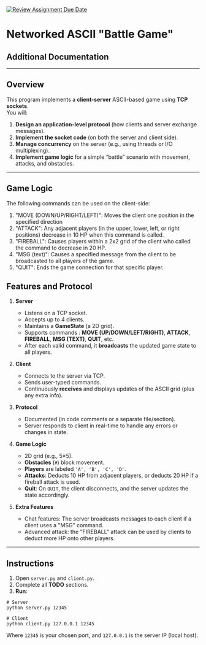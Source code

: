 [![Review Assignment Due Date](https://classroom.github.com/assets/deadline-readme-button-22041afd0340ce965d47ae6ef1cefeee28c7c493a6346c4f15d667ab976d596c.svg)](https://classroom.github.com/a/GT67vYVA)
# Networked ASCII "Battle Game"

## Additional Documentation
****

## Overview

This program implements a **client-server** ASCII-based game using **TCP sockets**.  
You will:
1. **Design an application-level protocol** (how clients and server exchange messages).
2. **Implement the socket code** (on both the server and client side).
3. **Manage concurrency** on the server (e.g., using threads or I/O multiplexing).
4. **Implement game logic** for a simple “battle” scenario with movement, attacks, and obstacles.


---

## Game Logic
The following commands can be used on the client-side:
1. "MOVE (DOWN/UP/RIGHT/LEFT)": Moves the client one position in the specified direction
2. "ATTACK": Any adjacent players (in the upper, lower, left, or right positions) decrease in 10 HP when this command is called.
3. "FIREBALL": Causes players within a 2x2 grid of the client who called the command to decrease in 20 HP.
4. "MSG (text)": Causes a specified message from the client to be broadcasted to all players of the game.
5. "QUIT": Ends the game connection for that specific player.

## Features and Protocol

1. **Server**
    - Listens on a TCP socket.
    - Accepts up to 4 clients.
    - Maintains a **GameState** (a 2D grid).
    - Supports commands : **MOVE (UP/DOWN/LEFT/RIGHT)**, **ATTACK**, **FIREBALL**, **MSG (TEXT)**, **QUIT**, etc.
    - After each valid command, it **broadcasts** the updated game state to all players.

2. **Client**
    - Connects to the server via TCP.
    - Sends user-typed commands.
    - Continuously **receives** and displays updates of the ASCII grid (plus any extra info).

3. **Protocol**
    - Documented (in code comments or a separate file/section).
    - Server responds to client in real-time to handle any errors or changes in state.  

4. **Game Logic**
    - 2D grid (e.g., 5×5).
    - **Obstacles** (`#`) block movement.
    - **Players** are labeled `'A', 'B', 'C', 'D'`.
    - **Attacks**: Deducts 10 HP from adjacent players, or deducts 20 HP if a fireball attack is used. 
    - **Quit**: On `QUIT`, the client disconnects, and the server updates the state accordingly.

5. **Extra Features** 
    - Chat features: The server broadcasts messages to each client if a client uses a "MSG" command.
    - Advanced attack: the "FIREBALL" attack can be used by clients to deduct more HP onto other players.

---


## Instructions 

1. Open `server.py` and `client.py`.
2. Complete all **TODO** sections.
3. **Run**:
```shell
# Server
python server.py 12345

# Client
python client.py 127.0.0.1 12345
```
Where `12345` is your chosen port, and `127.0.0.1` is the server IP (local host).

